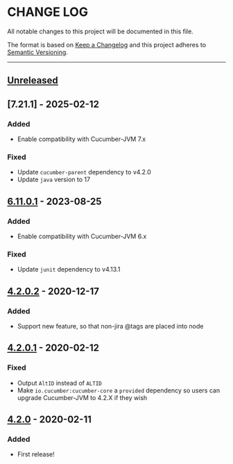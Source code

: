# CHANGE LOG
All notable changes to this project will be documented in this file.

The format is based on [Keep a Changelog](http://keepachangelog.com/)
and this project adheres to [Semantic Versioning](http://semver.org/).

----
## [Unreleased]


## [7.21.1] - 2025-02-12

### Added

* Enable compatibility with Cucumber-JVM 7.x

### Fixed

* Update `cucumber-parent` dependency to v4.2.0
* Update `java` version to 17


## [6.11.0.1] - 2023-08-25

### Added

* Enable compatibility with Cucumber-JVM 6.x

### Fixed

* Update `junit` dependency to v4.13.1 

## [4.2.0.2] - 2020-12-17

### Added

* Support new <tags> feature, so that non-jira @tags are placed into <tags> node

## [4.2.0.1] - 2020-02-12

### Fixed

* Output `AltID` instead of `ALTID`
* Make `io.cucumber:cucumber-core` a `provided` dependency so users can upgrade Cucumber-JVM to 4.2.X if they wish

## [4.2.0] - 2020-02-11

### Added

* First release!

<!-- Releases -->
[Unreleased]: https://github.com/SmartBear/cucumber-jvm-zephyr-xml/compare/v6.11.0.1...master
[6.11.0.1]:   https://github.com/SmartBear/cucumber-jvm-zephyr-xml/compare/v4.2.0.2...v6.11.0.1
[4.2.0.2]:    https://github.com/SmartBear/cucumber-jvm-zephyr-xml/compare/v4.2.0.1...v4.2.0.2
[4.2.0.1]:    https://github.com/SmartBear/cucumber-jvm-zephyr-xml/compare/v4.2.0...v4.2.0.1
[4.2.0]:      https://github.com/SmartBear/cucumber-jvm-zephyr-xml/tree/v4.2.0

<!-- Contributors in alphabetical order -->
[aslakhellesoy]:         https://github.com/aslakhellesoy
[geetanshu-smartbear]:   https://github.com/geetanshu-smartbear
[milanverma]:            https://github.com/milanverma
[pv-smartbear]:          https://github.com/davidjgoss
